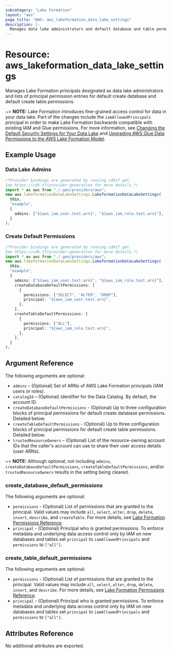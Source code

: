 ```yaml
---
subcategory: "Lake Formation"
layout: "aws"
page_title: "AWS: aws_lakeformation_data_lake_settings"
description: |-
  Manages data lake administrators and default database and table permissions
---
```


# Resource: aws\_lakeformation\_data\_lake\_settings

Manages Lake Formation principals designated as data lake administrators and lists of principal permission entries for default create database and default create table permissions.

\~> **NOTE:** Lake Formation introduces fine-grained access control for data in your data lake. Part of the changes include the `iamAllowedPrincipals` principal in order to make Lake Formation backwards compatible with existing IAM and Glue permissions. For more information, see [Changing the Default Security Settings for Your Data Lake](https://docs.aws.amazon.com/lake-formation/latest/dg/change-settings.html) and [Upgrading AWS Glue Data Permissions to the AWS Lake Formation Model](https://docs.aws.amazon.com/lake-formation/latest/dg/upgrade-glue-lake-formation.html).

## Example Usage

### Data Lake Admins

```typescript
/*Provider bindings are generated by running cdktf get.
See https://cdk.tf/provider-generation for more details.*/
import * as aws from "./.gen/providers/aws";
new aws.lakeformationDataLakeSettings.LakeformationDataLakeSettings(
  this,
  "example",
  {
    admins: ["${aws_iam_user.test.arn}", "${aws_iam_role.test.arn}"],
  }
);

```

### Create Default Permissions

```typescript
/*Provider bindings are generated by running cdktf get.
See https://cdk.tf/provider-generation for more details.*/
import * as aws from "./.gen/providers/aws";
new aws.lakeformationDataLakeSettings.LakeformationDataLakeSettings(
  this,
  "example",
  {
    admins: ["${aws_iam_user.test.arn}", "${aws_iam_role.test.arn}"],
    createDatabaseDefaultPermissions: [
      {
        permissions: ["SELECT", "ALTER", "DROP"],
        principal: "${aws_iam_user.test.arn}",
      },
    ],
    createTableDefaultPermissions: [
      {
        permissions: ["ALL"],
        principal: "${aws_iam_role.test.arn}",
      },
    ],
  }
);

```

## Argument Reference

The following arguments are optional:

* `admins` – (Optional) Set of ARNs of AWS Lake Formation principals (IAM users or roles).
* `catalogId` – (Optional) Identifier for the Data Catalog. By default, the account ID.
* `createDatabaseDefaultPermissions` - (Optional) Up to three configuration blocks of principal permissions for default create database permissions. Detailed below.
* `createTableDefaultPermissions` - (Optional) Up to three configuration blocks of principal permissions for default create table permissions. Detailed below.
* `trustedResourceOwners` – (Optional) List of the resource-owning account IDs that the caller's account can use to share their user access details (user ARNs).

\~> **NOTE:** Although optional, not including `admins`, `createDatabaseDefaultPermissions`, `createTableDefaultPermissions`, and/or `trustedResourceOwners` results in the setting being cleared.

### create\_database\_default\_permissions

The following arguments are optional:

* `permissions` - (Optional) List of permissions that are granted to the principal. Valid values may include `all`, `select`, `alter`, `drop`, `delete`, `insert`, `describe`, and `createTable`. For more details, see [Lake Formation Permissions Reference](https://docs.aws.amazon.com/lake-formation/latest/dg/lf-permissions-reference.html).
* `principal` - (Optional) Principal who is granted permissions. To enforce metadata and underlying data access control only by IAM on new databases and tables set `principal` to `iamAllowedPrincipals` and `permissions` to `["all"]`.

### create\_table\_default\_permissions

The following arguments are optional:

* `permissions` - (Optional) List of permissions that are granted to the principal. Valid values may include `all`, `select`, `alter`, `drop`, `delete`, `insert`, and `describe`. For more details, see [Lake Formation Permissions Reference](https://docs.aws.amazon.com/lake-formation/latest/dg/lf-permissions-reference.html).
* `principal` - (Optional) Principal who is granted permissions. To enforce metadata and underlying data access control only by IAM on new databases and tables set `principal` to `iamAllowedPrincipals` and `permissions` to `["all"]`.

## Attributes Reference

No additional attributes are exported.
